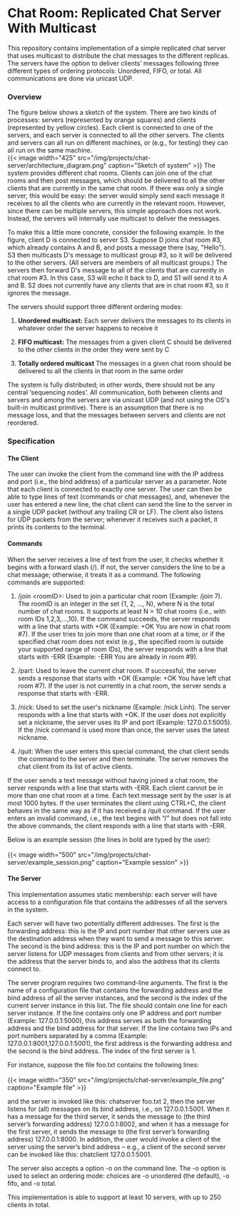 # Chat Room: Replicated Chat Server With Multicast


This repository contains implementation of a simple replicated chat server that uses multicast to distribute the chat messages to the different replicas. The servers have the option to deliver clients’ messages following three different types of ordering protocols: Unordered, FIFO, or total. All communications are done via unicast UDP.

<!-- [**[paper](report.pdf)**] [**[code](https://github.com/roynwu/Artificial-Anime-Character-Design)**] -->

### Overview

The figure below shows a sketch of the system. There are two kinds of processes: servers (represented by orange squares) and clients (represented by yellow circles). Each client is connected to one of the servers, and each server is connected to all the
other servers. The clients and servers can all run on different machines, or (e.g., for testing) they can all run on the same machine.
<br/>
{{< image width="425" src="/img/projects/chat-server/architecture_diagram.png" caption="Sketch of system" >}}
The system provides different chat rooms. Clients can join one of the chat rooms and then post messages, which should be delivered to all the other clients that are currently in the same chat room. If there was only a single server, this would be easy: the server would simply send each message it receives to all the clients who are currently in the relevant room. However,
since there can be multiple servers, this simple approach does not work. Instead, the servers will internally use multicast to deliver the messages. 

To make this a little more concrete, consider the following example. In the figure, client D is connected to server S3. Suppose D joins chat room #3, which already contains A and B, and posts a message there (say, "Hello"). S3 then multicasts D's message to multicast group #3, so it will be delivered to the other servers. (All servers are members of all multicast groups.) The servers then forward D's message to all of the clients that are currently in chat room #3. In this case, S3 will echo it back to D, and S1 will send it to A and B. S2 does not currently have any clients that are in chat room #3, so it ignores the message.

The servers should support three different ordering modes:

1. **Unordered multicast:** Each server delivers the messages to its clients in whatever order the server
happens to receive it

2. **FIFO multicast:** The messages from a given client C should be delivered to the other clients in the
order they were sent by C

3. **Totally ordered multicast** The messages in a given chat room should be delivered to all the clients
in that room in the same order

The system is fully distributed; in other words, there should not be any central ‘sequencing nodes’. All communication, both between clients and servers and among the servers are via unicast UDP (and not using the OS's built-in multicast primitive). There is an assumption that there is no message loss, and that the messages between servers and clients are not reordered. 

### Specification

#### The Client

The user can invoke the client from the command line with the IP address and port (i.e., the bind address) of a particular server as a parameter. Note that each client is connected to exactly one server. The user can then be able to type lines of text (commands or chat messages), and, whenever the user has entered a new line, the chat client can send the line to the server in a single UDP packet (without any trailing CR or LF). The client also listens for UDP packets from the server; whenever it
receives such a packet, it prints its contents to the terminal.

#### Commands

When the server receives a line of text from the user, it checks whether it begins with a forward slash (/). If not, the server considers the line to be a chat message; otherwise, it treats it as a command. The following commands are supported:

1. /join \<roomID\>: Used to join a particular chat room (Example: /join 7). The roomID is an integer in the set {1, 2, …, N}, where N is the total number of chat rooms. It supports at least N = 10 chat rooms (i.e., with room IDs 1,2,3,...,10). If the command succeeds, the server responds with a line that starts with +OK (Example: +OK You are now in chat room #7). If the user tries to join more than one chat room at a time, or if the specified chat room does not exist (e.g., the specified room is outside your supported range of room IDs), the server responds with a line that starts with -ERR (Example: -ERR You are already in room #9).

2. /part: Used to leave the current chat room. If successful, the server sends a response that starts with +OK (Example: +OK You have left chat room #7). If the user is not currently in a chat room, the server sends a response that starts with -ERR.

3. /nick: Used to set the user's nickname (Example: /nick Linh). The server responds with a line that starts with +OK. If the user does not explicitly set a nickname, the server uses its IP and port (Example: 127.0.0.1:5005). If the /nick command is used more than once, the server uses the latest nickname. 

4. /quit: When the user enters this special command, the chat client sends the command to the server and then terminate. The server removes the chat client from its list of active clients. 

If the user sends a text message without having joined a chat room, the server responds with a line that starts with -ERR. Each client cannot be in more than one chat room at a time. Each text message sent by the user is at most 1000 bytes. If the user
terminates the client using CTRL+C, the client behaves in the same way as if it has received a /quit command. If the user enters an invalid command, i.e., the text begins with “/” but does not fall into the above commands, the client responds with a line that starts with -ERR.

Below is an example session (the lines in bold are typed by the user):
<br/><br/>
{{< image width="500" src="/img/projects/chat-server/example_session.png" caption="Example session" >}}

#### The Server

This implementation assumes static membership: each server will have access to a configuration file that contains the addresses of all the servers in the system. 

Each server will have two potentially different addresses. The first is the forwarding address: this is the IP and port number that other servers use as the destination address when they want to send a message to this server. The second is the bind address: this is the IP and port number on which the server listens for UDP messages from clients and from other servers; it is the address that the server binds to, and also the address that its clients connect to.

The server program requires two command-line arguments. The first is the name of a configuration file that contains the forwarding address and the bind address of all the server instances, and the second is the index of the current server instance in this list. The file should contain one line for each server instance. If the line contains only one IP address and port number (Example: 127.0.0.1:5000), this address serves as both the forwarding address and the bind address for that server. If the line contains two IPs and port numbers separated by a comma (Example: 127.0.0.1:8001,127.0.0.1:5001), the first address is the forwarding address and the second is the bind address. The index of the first server is 1.

For instance, suppose the file foo.txt contains the following lines:
<br/><br/>
{{< image width="350" src="/img/projects/chat-server/example_file.png" caption="Example file" >}}

and the server is invoked like this: chatserver foo.txt 2, then the server listens for (all) messages on its bind address, i.e., on 127.0.0.1:5001. When it has a message for the third server, it sends the message to (the third server’s forwarding address) 127.0.0.1:8002, and when it has a message for the first server, it sends the message to (the first server’s forwarding address)
127.0.0.1:8000. In addition, the user would invoke a client of the server using the server’s bind address – e.g., a client of the second server can be invoked like this: chatclient 127.0.0.1:5001.

The server also accepts a option -o on the command line. The -o option is used to select an ordering mode: choices are -o unordered (the default), -o fifo, and -o total.

This implementation is able to support at least 10 servers, with up to 250 clients in total.

